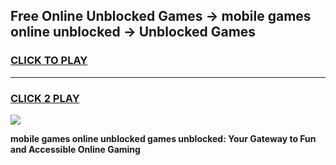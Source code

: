 
## Free Online Unblocked Games → mobile games online unblocked → Unblocked Games
<h3>
<a href="https://premium.freeplayer.one?title=mobile_games_online_unblocked&ref=21F">CLICK TO PLAY</a></h3>
<hr>

<h3>
<a href="https://premium.freeplayer.one?title=mobile_games_online_unblocked&ref=21F">CLICK 2 PLAY</a>
  
</h3>

<a href="https://premium.freeplayer.one?title=mobile_games_online_unblocked&ref=21F/"><img src="https://clearcache.store/games.png"></a>


**mobile games online unblocked games unblocked: Your Gateway to Fun and Accessible Online Gaming**
